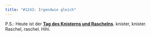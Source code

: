 ```yaml
---
title: "#1243: Irgendwie gleich"
---
```


P.S.: Heute ist der <a href="http://www.fonflatter.de/dateien/kalender_fonflatter_2009.pdf"><strong>Tag des Knisterns und Raschelns</strong></a>. knister, knister. Raschel, raschel. Hihi.
